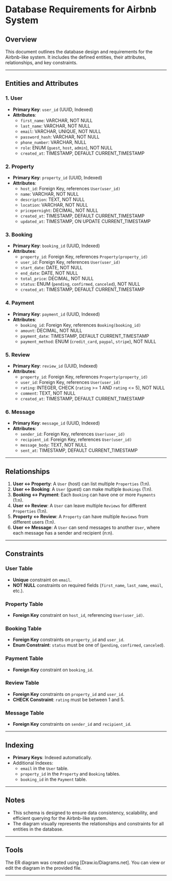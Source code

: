 # Database Requirements for Airbnb System

## Overview
This document outlines the database design and requirements for the Airbnb-like system. It includes the defined entities, their attributes, relationships, and key constraints.

---

## Entities and Attributes

### 1. **User**
- **Primary Key**: `user_id` (UUID, Indexed)
- **Attributes**:
  - `first_name`: VARCHAR, NOT NULL
  - `last_name`: VARCHAR, NOT NULL
  - `email`: VARCHAR, UNIQUE, NOT NULL
  - `password_hash`: VARCHAR, NOT NULL
  - `phone_number`: VARCHAR, NULL
  - `role`: ENUM (`guest`, `host`, `admin`), NOT NULL
  - `created_at`: TIMESTAMP, DEFAULT CURRENT_TIMESTAMP

### 2. **Property**
- **Primary Key**: `property_id` (UUID, Indexed)
- **Attributes**:
  - `host_id`: Foreign Key, references `User(user_id)`
  - `name`: VARCHAR, NOT NULL
  - `description`: TEXT, NOT NULL
  - `location`: VARCHAR, NOT NULL
  - `pricepernight`: DECIMAL, NOT NULL
  - `created_at`: TIMESTAMP, DEFAULT CURRENT_TIMESTAMP
  - `updated_at`: TIMESTAMP, ON UPDATE CURRENT_TIMESTAMP

### 3. **Booking**
- **Primary Key**: `booking_id` (UUID, Indexed)
- **Attributes**:
  - `property_id`: Foreign Key, references `Property(property_id)`
  - `user_id`: Foreign Key, references `User(user_id)`
  - `start_date`: DATE, NOT NULL
  - `end_date`: DATE, NOT NULL
  - `total_price`: DECIMAL, NOT NULL
  - `status`: ENUM (`pending`, `confirmed`, `canceled`), NOT NULL
  - `created_at`: TIMESTAMP, DEFAULT CURRENT_TIMESTAMP

### 4. **Payment**
- **Primary Key**: `payment_id` (UUID, Indexed)
- **Attributes**:
  - `booking_id`: Foreign Key, references `Booking(booking_id)`
  - `amount`: DECIMAL, NOT NULL
  - `payment_date`: TIMESTAMP, DEFAULT CURRENT_TIMESTAMP
  - `payment_method`: ENUM (`credit_card`, `paypal`, `stripe`), NOT NULL

### 5. **Review**
- **Primary Key**: `review_id` (UUID, Indexed)
- **Attributes**:
  - `property_id`: Foreign Key, references `Property(property_id)`
  - `user_id`: Foreign Key, references `User(user_id)`
  - `rating`: INTEGER, CHECK (`rating` >= 1 AND `rating` <= 5), NOT NULL
  - `comment`: TEXT, NOT NULL
  - `created_at`: TIMESTAMP, DEFAULT CURRENT_TIMESTAMP

### 6. **Message**
- **Primary Key**: `message_id` (UUID, Indexed)
- **Attributes**:
  - `sender_id`: Foreign Key, references `User(user_id)`
  - `recipient_id`: Foreign Key, references `User(user_id)`
  - `message_body`: TEXT, NOT NULL
  - `sent_at`: TIMESTAMP, DEFAULT CURRENT_TIMESTAMP

---

## Relationships

1. **User ↔ Property**: A `User` (host) can list multiple `Properties` (1:n).
2. **User ↔ Booking**: A `User` (guest) can make multiple `Bookings` (1:n).
3. **Booking ↔ Payment**: Each `Booking` can have one or more `Payments` (1:n).
4. **User ↔ Review**: A `User` can leave multiple `Reviews` for different `Properties` (1:n).
5. **Property ↔ Review**: A `Property` can have multiple `Reviews` from different users (1:n).
6. **User ↔ Message**: A `User` can send messages to another `User`, where each message has a sender and recipient (n:n).

---

## Constraints

### User Table
- **Unique** constraint on `email`.
- **NOT NULL** constraints on required fields (`first_name`, `last_name`, `email`, etc.).

### Property Table
- **Foreign Key** constraint on `host_id`, referencing `User(user_id)`.

### Booking Table
- **Foreign Key** constraints on `property_id` and `user_id`.
- **Enum Constraint**: `status` must be one of (`pending`, `confirmed`, `canceled`).

### Payment Table
- **Foreign Key** constraint on `booking_id`.

### Review Table
- **Foreign Key** constraints on `property_id` and `user_id`.
- **CHECK Constraint**: `rating` must be between 1 and 5.

### Message Table
- **Foreign Key** constraints on `sender_id` and `recipient_id`.

---

## Indexing
- **Primary Keys**: Indexed automatically.
- Additional Indexes:
  - `email` in the `User` table.
  - `property_id` in the `Property` and `Booking` tables.
  - `booking_id` in the `Payment` table.

---

## Notes
- This schema is designed to ensure data consistency, scalability, and efficient querying for the Airbnb-like system.
- The diagram visually represents the relationships and constraints for all entities in the database.

---

## Tools
The ER diagram was created using [Draw.io/Diagrams.net]. You can view or edit the diagram in the provided file.

---
